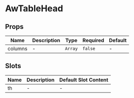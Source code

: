 # AwTableHead

## Props

<!-- @vuese:AwTableHead:props:start -->
|Name|Description|Type|Required|Default|
|---|---|---|---|---|
|columns|-|`Array`|`false`|-|

<!-- @vuese:AwTableHead:props:end -->


## Slots

<!-- @vuese:AwTableHead:slots:start -->
|Name|Description|Default Slot Content|
|---|---|---|
|th|-|-|

<!-- @vuese:AwTableHead:slots:end -->


